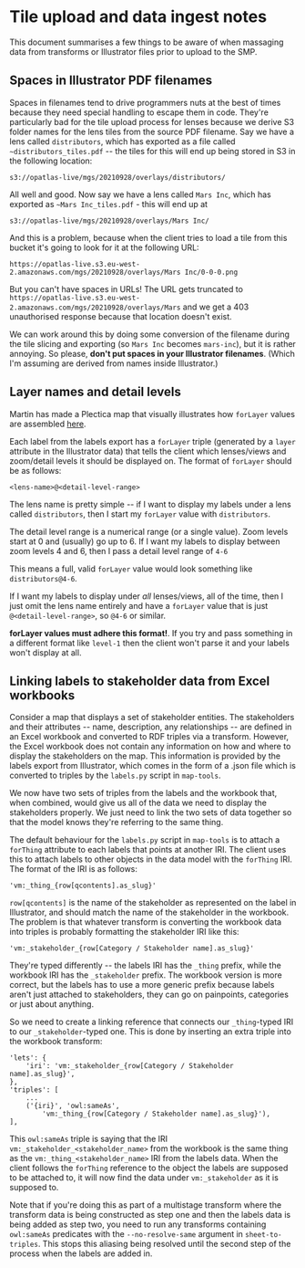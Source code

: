 # Tile upload and data ingest notes

This document summarises a few things to be aware of when massaging data from transforms or Illustrator files prior to upload to the SMP.

## Spaces in Illustrator PDF filenames

Spaces in filenames tend to drive programmers nuts at the best of times because they need special handling to escape them in code. They're particularly bad for the tile upload process for lenses because we derive S3 folder names for the lens tiles from the source PDF filename. Say we have a lens called `distributors`, which has exported as a file called `~distributors_tiles.pdf` -- the tiles for this will end up being stored in S3 in the following location:

    s3://opatlas-live/mgs/20210928/overlays/distributors/

All well and good. Now say we have a lens called `Mars Inc`, which has exported as `~Mars Inc_tiles.pdf` - this will end up at

    s3://opatlas-live/mgs/20210928/overlays/Mars Inc/

And this is a problem, because when the client tries to load a tile from this bucket it's going to look for it at the following URL:

    https://opatlas-live.s3.eu-west-2.amazonaws.com/mgs/20210928/overlays/Mars Inc/0-0-0.png

But you can't have spaces in URLs! The URL gets truncated to `https://opatlas-live.s3.eu-west-2.amazonaws.com/mgs/20210928/overlays/Mars` and we get a 403 unauthorised response because that location doesn't exist.

We can work around this by doing some conversion of the filename during the tile slicing and exporting (so `Mars Inc` becomes `mars-inc`), but it is rather annoying. So please, **don't put spaces in your Illustrator filenames**. (Which I'm assuming are derived from names inside Illustrator.)

## Layer names and detail levels

Martin has made a Plectica map that visually illustrates how `forLayer` values are assembled [here](https://www.plectica.com/maps/PZLC28SP8/edit/S6MWLKKOF). 

Each label from the labels export has a `forLayer` triple (generated by a `layer` attribute in the Illustrator data) that tells the client which lenses/views and zoom/detail levels it should be displayed on. The format of `forLayer` should be as follows:

    <lens-name>@<detail-level-range>

The lens name is pretty simple -- if I want to display my labels under a lens called `distributors`, then I start my `forLayer` value with `distributors`.

The detail level range is a numerical range (or a single value). Zoom levels start at 0 and (usually) go up to 6. If I want my labels to display between zoom levels 4 and 6, then I pass a detail level range of `4-6`

This means a full, valid `forLayer` value would look something like `distributors@4-6`.

If I want my labels to display under *all* lenses/views, all of the time, then I just omit the lens name entirely and have a `forLayer` value that is just `@<detail-level-range>`, so `@4-6` or similar.

**forLayer values must adhere this format!**. If you try and pass something in a different format like `level-1` then the client won't parse it and your labels won't display at all. 

## Linking labels to stakeholder data from Excel workbooks

Consider a map that displays a set of stakeholder entities. The stakeholders and their attributes -- name, description, any relationships -- are defined in an Excel workbook and converted to RDF triples via a transform. However, the Excel workbook does not contain any information on how and where to display the stakeholders on the map. This information is provided by the labels export from Illustrator, which comes in the form of a .json file which is converted to triples by the `labels.py` script in `map-tools`.

We now have two sets of triples from the labels and the workbook that, when combined, would give us all of the data we need to display the stakeholders properly. We just need to link the two sets of data together so that the model knows they're referring to the same thing.

The default behaviour for the `labels.py` script in `map-tools` is to attach a `forThing` attribute to each labels that points at another IRI. The client uses this to attach labels to other objects in the data model with the `forThing` IRI. The format of the IRI is as follows:

    'vm:_thing_{row[qcontents].as_slug}'

`row[qcontents]` is the name of the stakeholder as represented on the label in Illustrator, and should match the name of the stakeholder in the workbook. The problem is that whatever transform is converting the workbook data into triples is probably formatting the stakeholder IRI like this:

    'vm:_stakeholder_{row[Category / Stakeholder name].as_slug}'

They're typed differently -- the labels IRI has the `_thing` prefix, while the workbook IRI has the `_stakeholder` prefix. The workbook version is more correct, but the labels has to use a more generic prefix because labels aren't just attached to stakeholders, they can go on painpoints, categories or just about anything.

So we need to create a linking reference that connects our `_thing`-typed IRI to our `_stakeholder`-typed one. This is done by inserting an extra triple into the workbook transform:

    'lets': {
        'iri': 'vm:_stakeholder_{row[Category / Stakeholder name].as_slug}',
    },
    'triples': [
        ...
        ('{iri}', 'owl:sameAs',
            'vm:_thing_{row[Category / Stakeholder name].as_slug}'),
    ],

This `owl:sameAs` triple is saying that the IRI `vm:_stakeholder_<stakeholder_name>` from the workbook is the same thing as the `vm:_thing_<stakeholder_name>` IRI from the labels data. When the client follows the `forThing` reference to the object the labels are supposed to be attached to, it will now find the data under `vm:_stakeholder` as it is supposed to.

Note that if you're doing this as part of a multistage transform where the transform data is being constructed as step one and then the labels data is being added as step two, you need to run any transforms containing `owl:sameAs` predicates with the `--no-resolve-same` argument in `sheet-to-triples`. This stops this aliasing being resolved until the second step of the process when the labels are added in.
